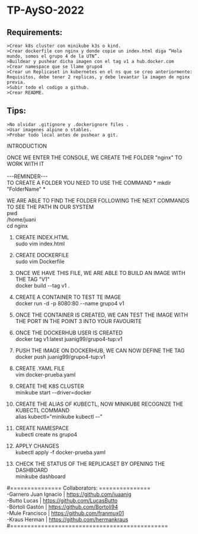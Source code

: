 # TP-AySO-2022
Requirements:
-------------

	>Crear k8s cluster con minikube k3s o kind.
	>Crear dockerfile con nginx y donde copie un index.html diga “Hola mundo, somos el grupo 4 de la UTN”.
	>Buildear y pushear dicha imagen con el tag v1 a hub.docker.com
	>Crear namespace que se llame grupo4
	>Crear un Replicaset in kubernetes en el ns que se creo anteriormente: Requisitos, debe tener 2 replicas, y debe levantar la imagen de nginx previa.
	>Subir todo el codigo a github.
	>Crear README.

Tips:
-----
	>No olvidar .gitignore y .dockerignore files .
	>Usar imagenes alpine o stables.
	>Probar todo local antes de pushear a git.


INTRODUCTION

ONCE WE ENTER THE CONSOLE, WE CREATE THE FOLDER "nginx" TO WORK WITH IT <br>
<br>
---REMINDER--- <br>
TO CREATE A FOLDER YOU NEED TO USE THE COMMAND * mkdir "FolderName" * <br>

WE ARE ABLE TO FIND THE FOLDER FOLLOWING THE NEXT COMMANDS TO SEE THE PATH IN OUR SYSTEM <br>
pwd <br>
/home/juani <br>
cd nginx 

1) CREATE INDEX.HTML <br>
sudo vim index.html

2) CREATE DOCKERFILE <br>
sudo vim Dockerfile

3) ONCE WE HAVE THIS FILE, WE ARE ABLE TO BUILD AN IMAGE WITH THE TAG "V1" <br>
docker build --tag v1 .

4) CREATE A CONTAINER TO TEST TE IMAGE <br>
docker run -d -p 8080:80 --name grupo4 v1

5) ONCE THE CONTAINER IS CREATED, WE CAN TEST THE IMAGE WITH THE PORT IN THE POINT 3 INTO YOUR FAVOURITE <br>

6) ONCE THE DOCKERHUB USER IS CREATED <br>
docker tag v1:latest juanig99/grupo4-tup:v1

7) PUSH THE IMAGE ON DOCKERHUB, WE CAN NOW DEFINE THE TAG <br>
docker push juanig99/grupo4-tup:v1

8) CREATE .YAML FILE <br>
vim docker-prueba.yaml

9) CREATE THE K8S CLUSTER <br>
minikube start --driver=docker

10) CREATE THE ALIAS OF KUBECTL, NOW MINIKUBE RECOGNIZE THE KUBECTL COMMAND <br>
alias kubectl="minikube kubectl --"

11) CREATE NAMESPACE <br>
kubectl create ns grupo4

12) APPLY CHANGES <br>
kubectl apply -f docker-prueba.yaml

13) CHECK THE STATUS OF THE REPLICASET BY OPENING THE DASHBOARD <br>
minikube dashboard


#=============== Collaborators: =============== <br>
-Garnero Juan Ignacio  | https://github.com/juaanig  <br>
-Butto Lucas           | https://github.com/LucasButto <br>
-Bórtoli Gastón	       | https://github.com/Bortoli94 <br>
-Mule Francisco	       | https://github.com/franmux01 <br>
-Kraus Herman          | https://github.com/hermankraus <br>
#==============================================
